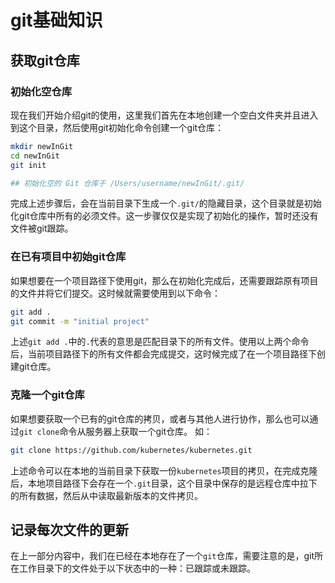 # git基础知识

## 获取git仓库

### 初始化空仓库

现在我们开始介绍git的使用，这里我们首先在本地创建一个空白文件夹并且进入到这个目录，然后使用git初始化命令创建一个git仓库：

```bash
mkdir newInGit
cd newInGit
git init

## 初始化空的 Git 仓库于 /Users/username/newInGit/.git/
```

完成上述步骤后，会在当前目录下生成一个`.git/`的隐藏目录，这个目录就是初始化git仓库中所有的必须文件。这一步骤仅仅是实现了初始化的操作，暂时还没有文件被git跟踪。
### 在已有项目中初始git仓库
如果想要在一个项目路径下使用git，那么在初始化完成后，还需要跟踪原有项目的文件并将它们提交。这时候就需要使用到以下命令：

```bash
git add .
git commit -m "initial project"
```
上述`git add .`中的`.`代表的意思是匹配目录下的所有文件。使用以上两个命令后，当前项目路径下的所有文件都会完成提交，这时候完成了在一个项目路径下创建git仓库。
### 克隆一个git仓库
如果想要获取一个已有的git仓库的拷贝，或者与其他人进行协作，那么也可以通过`git clone`命令从服务器上获取一个git仓库。
如：
```bash
git clone https://github.com/kubernetes/kubernetes.git
```
上述命令可以在本地的当前目录下获取一份`kubernetes`项目的拷贝，在完成克隆后，本地项目路径下会存在一个`.git`目录，这个目录中保存的是远程仓库中拉下的所有数据，然后从中读取最新版本的文件拷贝。
## 记录每次文件的更新
在上一部分内容中，我们在已经在本地存在了一个`git`仓库，需要注意的是，git所在工作目录下的文件处于以下状态中的一种：已跟踪或未跟踪。